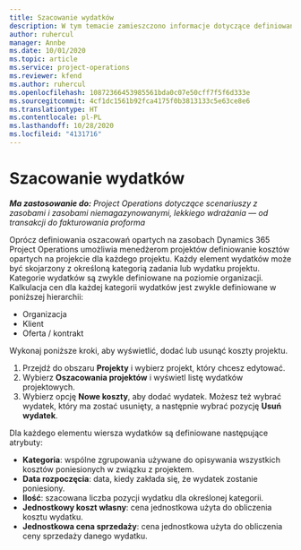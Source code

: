 ```yaml
---
title: Szacowanie wydatków
description: W tym temacie zamieszczono informacje dotyczące definiowania lub szacowania kosztów opartych na projektach.
author: ruhercul
manager: Annbe
ms.date: 10/01/2020
ms.topic: article
ms.service: project-operations
ms.reviewer: kfend
ms.author: ruhercul
ms.openlocfilehash: 10872366453985561bda0c07e50cff7f5f6d333e
ms.sourcegitcommit: 4cf1dc1561b92fca4175f0b3813133c5e63ce8e6
ms.translationtype: HT
ms.contentlocale: pl-PL
ms.lasthandoff: 10/28/2020
ms.locfileid: "4131716"
---
```

# <a name="expense-estimates"></a>Szacowanie wydatków
_**Ma zastosowanie do:** Project Operations dotyczące scenariuszy z zasobami i zasobami niemagazynowanymi, lekkiego wdrażania — od transakcji do fakturowania proforma_

Oprócz definiowania oszacowań opartych na zasobach Dynamics 365 Project Operations umożliwia menedżerom projektów definiowanie kosztów opartych na projekcie dla każdego projektu. Każdy element wydatków może być skojarzony z określoną kategorią zadania lub wydatku projektu. Kategorie wydatków są zwykle definiowane na poziomie organizacji. Kalkulacja cen dla każdej kategorii wydatków jest zwykle definiowane w poniższej hierarchii:

- Organizacja
- Klient
- Oferta / kontrakt

Wykonaj poniższe kroki, aby wyświetlić, dodać lub usunąć koszty projektu.

1. Przejdź do obszaru **Projekty** i wybierz projekt, który chcesz edytować.
2. Wybierz **Oszacowania projektów** i wyświetl listę wydatków projektowych.
3. Wybierz opcję **Nowe koszty**, aby dodać wydatek. Możesz też wybrać wydatek, który ma zostać usunięty, a następnie wybrać pozycję **Usuń wydatek**.

Dla każdego elementu wiersza wydatków są definiowane następujące atrybuty:

- **Kategoria**: wspólne zgrupowania używane do opisywania wszystkich kosztów poniesionych w związku z projektem.
- **Data rozpoczęcia**: data, kiedy zakłada się, że wydatek zostanie poniesiony.
- **Ilość**: szacowana liczba pozycji wydatku dla określonej kategorii.
- **Jednostkowy koszt własny**: cena jednostkowa użyta do obliczenia kosztu wydatku.
- **Jednostkowa cena sprzedaży**: cena jednostkowa użyta do obliczenia ceny sprzedaży danego wydatku.

